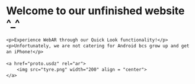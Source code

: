<html>
    
    
   <head>
       <meta name="GCD" content="YTk3ODQ3ZWZhN2I4NzZmMzBkNTEwYjJl825c3147959a47938204cdd798ddf96e"/>
        <title>Group 9 TTP</title>
</head>

<body>
    <h1>Welcome to our unfinished website ^_^</h1>
    
    <p>Experience WebAR through our Quick Look functionality!</p>
    <p>Unfortunately, we are not catering for Android bcs grow up and get an iPhone!</p>
   
    <a href="proto.usdz" rel="ar">
        <img src="tyre.png" width="200" align = "center">
    </a>

</body></html>
